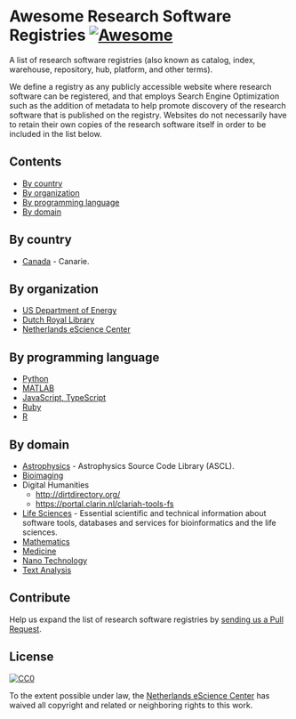 # Awesome Research Software Registries [![Awesome](https://awesome.re/badge.svg)](https://awesome.re)

A list of research software registries (also known as catalog, index, warehouse,
repository, hub, platform, and other terms).

We define a registry as any publicly accessible website where research software
can be registered, and that employs Search Engine Optimization such as the
addition of metadata to help promote discovery of the research software that is
published on the registry. Websites do not necessarily have to retain their own
copies of the research software itself in order to be included in the list
below.

## Contents

* [By country](#by-country)
* [By organization](#by-organization)
* [By programming language](#by-programming-language)
* [By domain](#by-domain)

## By country

* [Canada](https://science.canarie.ca/researchsoftware/services/list/main.html) -  Canarie.

## By organization

* [US Department of Energy](https://www.osti.gov/doecode/)
* [Dutch Royal Library](http://lab.kb.nl/)
* [Netherlands eScience Center](http://software.esciencecenter.nl)

## By programming language

* [Python](https://pypi.org/)
* [MATLAB](https://mathworks.com/matlabcentral/fileexchange/)
* [JavaScript, TypeScript](https://npmjs.com)
* [Ruby](https://rubygems.org/)
* [R](https://cran.r-project.org/)

## By domain

* [Astrophysics](https://ascl.net) - Astrophysics Source Code Library (ASCL).
* [Bioimaging](https://biii.eu)
* Digital Humanities
  * http://dirtdirectory.org/
  * https://portal.clarin.nl/clariah-tools-fs
* [Life Sciences](https://bio.tools) - Essential scientific and technical information about software tools, databases and services for bioinformatics and the life sciences.
* [Mathematics](https://swmath.org)
* [Medicine](https://scicrunch.org)
* [Nano Technology](https://nanohub.org/resources/tools)
* [Text Analysis](http://tapor.ca/home)

## Contribute

Help us expand the list of research software registries by [sending us a Pull
Request](https://help.github.com/en/articles/creating-a-pull-request).

## License

[![CC0](http://mirrors.creativecommons.org/presskit/buttons/88x31/svg/cc-zero.svg)](https://creativecommons.org/publicdomain/zero/1.0/)

To the extent possible under law, the [Netherlands eScience Center](https://esciencecenter.nl) has waived all copyright and related or neighboring rights to this work.
